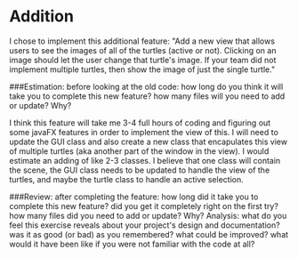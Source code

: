 Addition
=====

I chose to implement this additional feature: "Add a new view that allows users to see the images of all of the turtles (active or not). Clicking on an image should let the user change that turtle's image. If your team did not implement multiple turtles, then show the image of just the single turtle."



###Estimation: 
before looking at the old code:
how long do you think it will take you to complete this new feature?
how many files will you need to add or update? Why?

I think this feature will take me 3-4 full hours of coding and figuring out some javaFX features in order to implement the view of this. I will need to update the GUI class and also create a new class that encapulates this view of multiple turtles (aka another part of the window in the view). I would estimate an adding of like 2-3 classes. I believe that one class will contain the scene, the GUI class needs to be updated to handle the view of the turtles, and maybe the turtle class to handle an active selection.

###Review: after completing the feature:
how long did it take you to complete this new feature?
did you get it completely right on the first try?
how many files did you need to add or update? Why?
Analysis: what do you feel this exercise reveals about your project's design and documentation?
was it as good (or bad) as you remembered?
what could be improved?
what would it have been like if you were not familiar with the code at all?